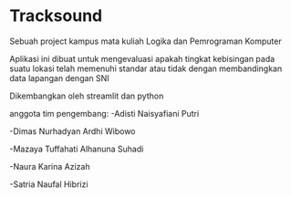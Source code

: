 # **Tracksound**
Sebuah project kampus mata kuliah Logika dan Pemrograman Komputer

Aplikasi ini dibuat untuk mengevaluasi apakah tingkat kebisingan pada suatu lokasi telah memenuhi standar atau tidak dengan membandingkan data lapangan dengan SNI

Dikembangkan oleh streamlit dan python

anggota tim pengembang:
-Adisti Naisyafiani Putri

-Dimas Nurhadyan Ardhi Wibowo

-Mazaya Tuffahati Alhanuna Suhadi

-Naura Karina Azizah

-Satria Naufal Hibrizi
